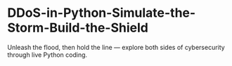 # DDoS-in-Python-Simulate-the-Storm-Build-the-Shield
Unleash the flood, then hold the line — explore both sides of cybersecurity through live Python coding.

